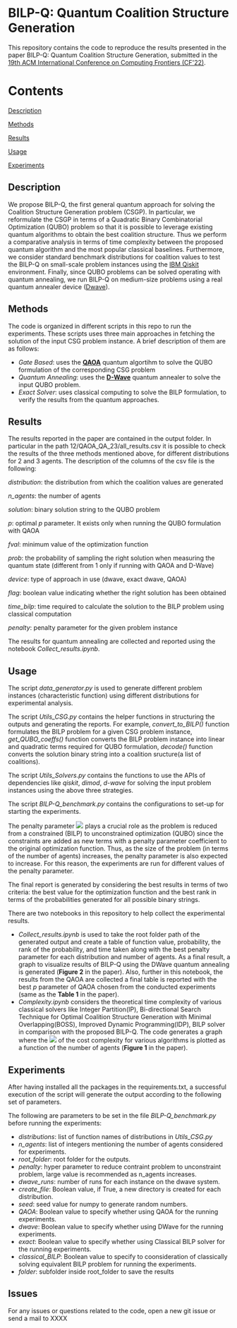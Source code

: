 # BILP-Q: Quantum Coalition Structure Generation
This repository contains the code to reproduce the results presented in the paper BILP-Q: Quantum Coalition Structure Generation, submitted in the 
[19th ACM International Conference on Computing Frontiers (CF'22)](https://www.computingfrontiers.org/2022/index.html).

# Contents
[Description](#desc)

[Methods](#methods)

[Results](#results)

[Usage](#use)

[Experiments](#experiments)


<a name="desc"></a>
## Description

We propose BILP-Q, the first general quantum  approach for solving the Coalition Structure Generation problem
(CSGP). In particular, we reformulate the CSGP in terms of a Quadratic Binary Combinatorial Optimization
(QUBO) problem so that it is possible to leverage existing quantum algorithms to obtain the best coalition structure.
Thus we perform a comparative analysis in terms of time complexity between the proposed quantum algorithm and the most popular
classical baselines. Furthermore, we consider standard benchmark distributions for coalition values to test the BILP-Q on small-scale
problem instances using the [IBM Qiskit](https://qiskit.org/) environment. Finally, since QUBO problems can be solved operating with quantum annealing, we run
BILP-Q on medium-size problems using a real quantum annealer device ([Dwave](https://www.dwavesys.com/)).


<a name="methods"></a>
## Methods
The code is organized in different scripts in this repo to run the experiments. These scripts uses three main approaches in fetching the solution of the input CSG problem instance. A brief description of them are as follows:
- *Gate Based*: uses the [**QAOA**](https://qiskit.org/textbook/ch-applications/qaoa.html) quantum algortihm to solve the QUBO formulation of the corresponding CSG problem
- *Quantum Annealing*: uses the [**D-Wave**](https://www.dwavesys.com/) quantum annealer to solve the input QUBO problem.
- *Exact Solver*: uses classical computing to solve the BILP formulation, to verify the results from the quantum approaches.

<a name="results"></a>
## Results

The results reported in the paper are contained in the output folder. 
In particular in the path 12/QAOA_QA_23/all_results.csv it is possible to
check the results of the three methods mentioned above, 
for different distributions for 2 and 3 agents. 
The description of the columns of the csv file is the following:

*distribution*: the distribution from which the coalition values are generated

*n_agents*: the number of agents

*solution*: binary solution string to the QUBO problem

*p*: optimal *p* parameter. It exists only when running the QUBO formulation with QAOA

*fval*: minimum value of the optimization function

*prob*: the probability of sampling the right solution when measuring the quantum state (different from 1 only if running with QAOA and D-Wave)

*device*: type of approach in use (dwave, exact dwave, QAOA)

*flag*: boolean value indicating whether the right solution has been obtained

*time_bilp*: time required to calculate the solution to the BILP problem using classical computation

*penalty*: penalty parameter for the given problem instance

The results for quantum annealing are collected and reported using the notebook *Collect_results.ipynb*.

<a name="use"></a>
## Usage

The script *data_generator.py* is used to generate different problem instances 
(characteristic function) using different distributions for experimental analysis.

The script *Utils_CSG.py* contains the helper functions in structuring the outputs 
and generating the reports. For example, *convert_to_BILP()* function formulates the 
BILP problem for a given CSG problem instance, *get_QUBO_coeffs()* function converts the BILP problem instance into linear and quadratic terms required for QUBO formulation, *decode()* function converts the solution binary string into a coalition sructure(a list of coalitions).

The script *Utils_Solvers.py* contains the functions to use the APIs of dependencies like *qiskit*, *dimod*, *d-wave* for solving the input problem instances using the above three strategies.

The script  *BILP-Q_benchmark.py* contains the configurations to set-up for starting the experiments.


The penalty parameter <img src="https://render.githubusercontent.com/render/math?math=\lambda"> plays a crucial role as the problem is reduced from a constrained (BILP) to unconstrained optimization (QUBO) since the constraints are added as new terms with a penalty parameter coefficient to the original optimization function. Thus, as the size of the problem (in terms of the number of agents) increases, the penalty parameter is also expected to increase. For this reason, the experiments are run for different values of the penalty parameter.

The final report is generated by considering the best results in terms of two criteria: the best value for the optimization function and the best rank in terms of the probabilities generated for all possible binary strings.

There are two notebooks in this repository to help collect the experimental results.
 - *Collect_results.ipynb* is used to take the root folder path of the generated output and create a table of function value, probability, the rank of the probability, and time taken along with the best penalty parameter for each distribution and number of agents. 
As a final result, a graph to visualize results of BILP-Q using the DWave quantum annealing is generated (**Figure 2** in the paper). 
Also, further in this notebook, the results from the QAOA are collected a final table is reported with the best $p$ parameter of QAOA chosen from the conducted experiments (same as the **Table 1** in the paper).
 - *Complexity.ipynb* considers the theoretical time complexity of various classical solvers like Integer Partition(IP), 
Bi-directional Search Technique for Optimal Coalition Structure Generation with Minimal Overlapping(BOSS), 
Improved Dynamic Programming(IDP), BILP solver in comparison with the proposed BILP-Q. 
The code generates a graph where the <img src="https://render.githubusercontent.com/render/math?math=log_2"> of the cost
complexity for various algorithms is plotted as a function of the number of agents (**Figure 1** in the paper). 




## Experiments

After having installed all the packages in the requirements.txt, 
a successful execution of the script will generate the output according to the following
set of parameters.

The following are parameters to be set in the file *BILP-Q_benchmark.py* before running 
the experiments:
 - *distributions*: list of function names of distributions in *Utils_CSG.py*
 - *n_agents*: list of integers mentioning the number of agents considered for experiments.
 - *root_folder*: root folder for the outputs.
 - *penalty*: hyper parameter to reduce contraint problem to unconstraint problem, large value is recommended as n_agents increases.
 - *dwave_runs*: number of runs for each instance on the dwave system.
 - *create_file*: Boolean value, if True, a new directory is created for each distribution.
 - *seed*: seed value for numpy to generate random numbers.
 - *QAOA*: Boolean value to specify  whether using QAOA for the running experiments.
 - *dwave*: Boolean value to specify  whether using DWave for the running experiments.
 - *exact*: Boolean value to specify  whether using Classical BILP solver for the running experiments.
 - *classical_BILP*: Boolean value to specify to coonsideration of classically solving equivalent BILP problem for running the experiments.
 - *folder*: subfolder inside root_folder to save the results



## Issues

For any issues or questions related to the code, open a new git issue or send a mail to XXXX
